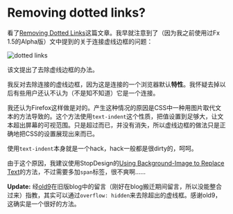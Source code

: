 # Removing dotted links?

看了[Removing Dotted Links][0]这篇文章。我早就注意到了（因为我之前使用过Fx 1.5的Alpha版）文中提到的关于连接虚线边框的问题：

![dotted links](http://sonspring.com/images/78.png)

该文提出了去除虚线边框的办法。

我反对去除连接的虚线边框，因为这是连接的一个浏览器默认**特性**。我怀疑去掉以后有些用户还认不认为（不是知不知道）它是一个连接。

我还认为Firefox这样做是对的。产生这种情况的原因是CSS中一种用图片取代文本的方法导致的。这个方法使用`text-indent`这个性质，把值设置到足够大，让文本超出屏幕的可视范围。只是超过而已，并没有消失，所以虚线边框的做法只是正确地把CSS的设置展现出来而已。

使用`text-indent`本身就是一个hack，hack一般都是很dirty的，呵呵。

由于这个原因，我建议使用StopDesign的[Using Background-Image to Replace Text][1]的方法，不过需要多加`span`标签，很不爽啊……

**Update:** 经[old9][2]在旧版blog中的留言（刚好在blog搬迁期间留言，所以没能整合过来）指教，其实可以通过`overflow: hidden`来去除超出的虚线框。感谢old9，这确实是一个很好的方法。

[0]: http://sonspring.com/journal/removing-dotted-links
[1]: http://stopdesign.com/articles/replace_text/
[2]: http://old9.blogsome.com/
